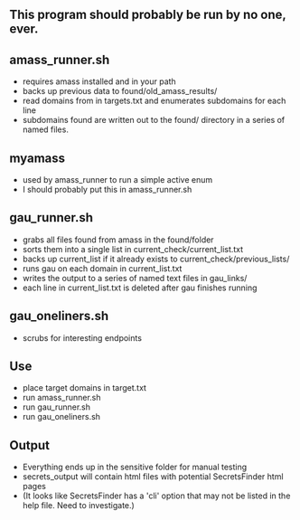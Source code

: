 ## This program should probably be run by no one, ever.

## amass_runner.sh
- requires amass installed and in your path
- backs up previous data to found/old_amass_results/
- read domains from in targets.txt and enumerates subdomains for each line
- subdomains found are written out to the found/ directory in a series of named files.
## myamass
- used by amass_runner to run a simple active enum
- I should probably put this in amass_runner.sh

## gau_runner.sh
- grabs all files found from amass in the found/folder
- sorts them into a single list in current_check/current_list.txt
- backs up current_list if it already exists to current_check/previous_lists/
- runs gau on each domain in current_list.txt
- writes the output to a series of named text files in gau_links/
- each line in current_list.txt is deleted after gau finishes running
## gau_oneliners.sh
- scrubs for interesting endpoints
## Use
- place target domains in target.txt
- run amass_runner.sh
- run gau_runner.sh
- run gau_oneliners.sh
## Output
- Everything ends up in the sensitive folder for manual testing
- secrets_output will contain html files with potential SecretsFinder html pages
- (It looks like SecretsFinder has a 'cli' option that may not be listed in the help file. Need to investigate.)

